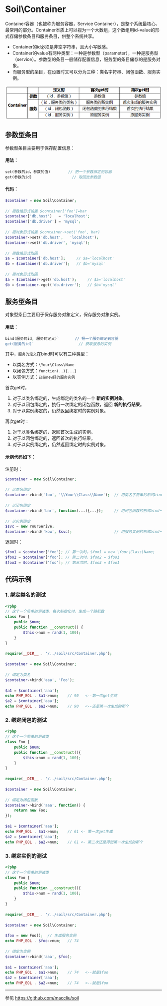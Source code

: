 # Soil\Container

Container容器（也被称为服务容器，Service Container），是整个系统最核心、最常用的部分。Container本质上可以视为一个大数组，这个数组用id-value的形式存储参数条目和服务条目，供整个系统共享。

* Container的id必须是非空字符串，且大小写敏感。
* Container的value有两种类型：一种是参数型（parameter），一种是服务型（service）。参数型的条目一般储存配置信息，服务型的条目储存的是服务对象。
* 而服务型的条目，在设置时又可以分为三种：类名字符串、闭包函数、服务实例。

![Container一览](container1.png)


## 参数型条目

参数型条目主要用于保存配置信息：

#### 用法：

```php
set(参数的id，参数的值)        // 把一个参数绑定到容器
get(参数的id)                  // 取回此参数值
```

#### 代码：

```php
$container = new Soil\Container;

// 用数组形式设置 $container['foo']=bar
$container['db.host']   = 'localhost';
$container['db.driver'] = 'mysql';

// 用对象形式设置 $container->set('foo', bar)
$container->set('db.host',   'localhost');
$container->set('db.driver', 'mysql');

// 用数组形式取回
$a = $container['db.host'];     // $a='localhost'
$b = $container['db.driver'];   // $b='mysql'

// 用对象形式取回
$a = $container->get('db.host');     // $a='localhost'
$b = $container->get('db.driver');   // $b='mysql'
```

## 服务型条目

对象型条目主要用于保存服务对象定义，保存服务对象实例。

#### 用法：

```php
bind(服务的id, 服务的定义)`       // 把一个服务绑定到容器
get(服务的id)`                    // 获取服务的实例
```

其中，`服务的定义`在bind时可以有三种类型：

* 以类名方式：`\Your\Class\Name`
* 以闭包方式：`function(..){...}`
* 以实例方式：`已经new好的服务实例`

首次get时，

1. 对于以类名绑定的，生成绑定的类名的一个 **新的实例对象**。
2. 对于以闭包绑定的，执行一次绑定的闭包函数，返回 **新的执行结果**。
3. 对于以实例绑定的，仍然返回绑定时的实例对象。

再次get时：

1. 对于以类名绑定的，返回首次生成的实例。
2. 对于以闭包绑定的，返回首次的执行结果。
3. 对于以实例绑定的，仍然返回绑定时的实例对象。


#### 示例代码如下：

注册时：

```php
$container = new Soil\Container;

// 以类名绑定
$container->bind('foo', '\\Your\\Class\\Name');  // 用类名字符串的形式bind一个服务到容器

// 以闭包绑定
$container->bind('bar', function(...){...});     // 用闭包函数的形式bind一个服务到容器

// 以实例绑定
$svc = new YourSerive;
$container->bind('kow', $svc);                   // 用服务实例的形式bind一个服务到容器
```

返回时：

```php
$foo1 = $container['foo']; // 第一次时，$foo1 = new \Your\Class\Name;
$foo2 = $container['foo']; // 第二次时，$foo2 = $foo1
$foo3 = $container['foo']; // 第三次时，$foo3 = $foo1
```

## 代码示例

### 1. 绑定类名的测试

```php
<?php
// 这个一个简单的测试类，每次初始化时，生成一个随机数
class Foo {
    public $num;
    public function __construct() {
        $this->num = rand(1, 100);
    }
}

require(__DIR__ . '/../soil/src/Container.php');

$container = new Soil\Container;

// 绑定为类名
$container->bind('aaa', 'Foo');

$a1 = $container['aaa'];
echo PHP_EOL . $a1->num;    // 90   <--第一次get生成
$a2 = $container['aaa'];
echo PHP_EOL . $a2->num;    // 90   <--还是第一次生成的那个
```

### 2. 绑定闭包的测试

```php
<?php
// 这个一个简单的测试类
class Foo {
    public $num;
    public function __construct(){
        $this->num = rand(1, 100);
    }
}

require(__DIR__ . '/../soil/src/Container.php');

$container = new Soil\Container;

// 绑定为闭包函数
$container->bind('aaa', function() {
    return new Foo;
});

$a1 = $container['aaa'];
echo PHP_EOL . $a1->num;    // 61 <- 第一次get生成
$a2 = $container['aaa'];
echo PHP_EOL . $a2->num;    // 61 <- 第二次还是得到第一次生成的那个
```

### 3. 绑定实例的测试

```php
<?php
// 这个一个简单的测试类
class Foo {
    public $num;
    public function __construct(){
        $this->num = rand(1, 100);
    }
}

require(__DIR__ . '/../soil/src/Container.php');

$container = new Soil\Container;

$foo = new Foo();  // 生成服务实例
echo PHP_EOL . $foo->num;   // 74

// 绑定为实例
$container->bind('aaa', $foo);

$a1 = $container['aaa'];
echo PHP_EOL . $a1->num;    // 74   <--就是$foo
$a2 = $container['aaa'];
echo PHP_EOL . $a2->num;    // 74   <--就是$foo
```


--------
参见 <https://github.com/maccliu/soil>